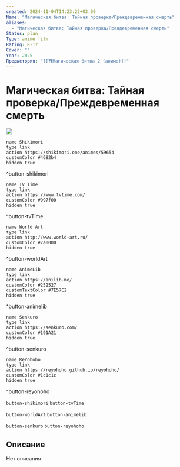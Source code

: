 ```yaml
---
created: 2024-11-04T14:23:22+03:00
Name: "Магическая битва: Тайная проверка/Преждевременная смерть"
aliases:
  - "Магическая битва: Тайная проверка/Преждевременная смерть"
Status: plan
Type: anime film
Rating: R-17
Cover: ""
Year: 2025
Предыстория: "[[⛩️Магическая битва 2 (аниме)]]"
---
```


# Магическая битва: Тайная проверка/Преждевременная смерть

![](https://nyaa.shikimori.one/uploads/poster/animes/59654/d92375c69b70b02078dd80526769297a.jpeg)

```button
name Shikimori
type link
action https://shikimori.one/animes/59654
customColor #4682b4
hidden true
```
^button-shikimori

```button
name TV Time
type link
action https://www.tvtime.com/
customColor #997f00
hidden true
```
^button-tvTime

```button
name World Art
type link
action http://www.world-art.ru/
customColor #7a0000
hidden true
```
^button-worldArt

```button
name AnimeLib
type link
action https://anilib.me/
customColor #252527
customTextColor #7E57C2
hidden true
```
^button-animelib

```button
name Senkuro
type link
action https://senkuro.com/
customColor #191A21
hidden true
```
^button-senkuro

```button
name ReYohoho
type link
action https://reyohoho.github.io/reyohoho/
customColor #1c1c1c
hidden true
```
^button-reyohoho

`button-shikimori` `button-tvTime`

`button-worldArt` `button-animelib`

`button-senkuro` `button-reyohoho`

## Описание

Нет описания
